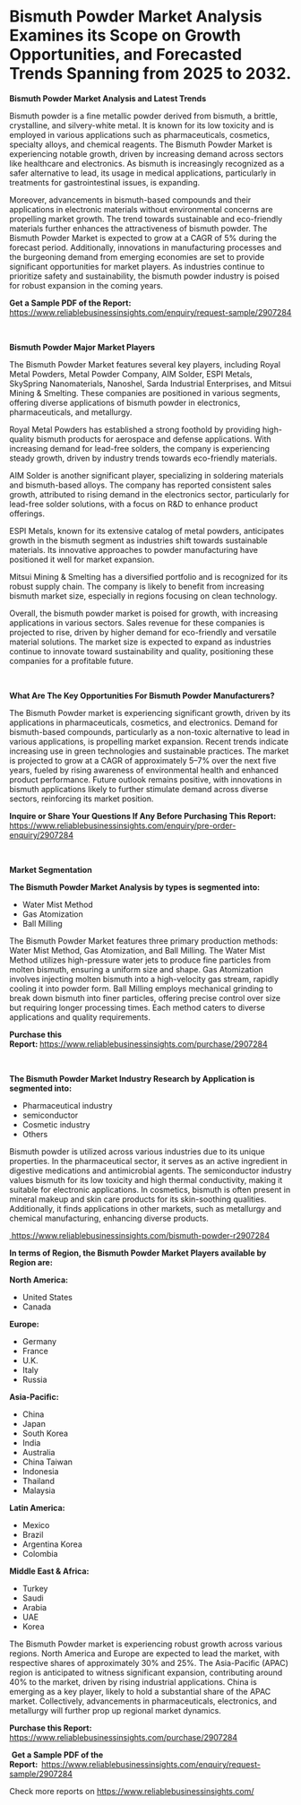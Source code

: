 <p><h1>Bismuth Powder Market Analysis Examines its Scope on Growth Opportunities, and Forecasted Trends Spanning from 2025 to 2032.</h1></p><p><strong>Bismuth Powder Market Analysis and Latest Trends</strong></p>
<p><p>Bismuth powder is a fine metallic powder derived from bismuth, a brittle, crystalline, and silvery-white metal. It is known for its low toxicity and is employed in various applications such as pharmaceuticals, cosmetics, specialty alloys, and chemical reagents. The Bismuth Powder Market is experiencing notable growth, driven by increasing demand across sectors like healthcare and electronics. As bismuth is increasingly recognized as a safer alternative to lead, its usage in medical applications, particularly in treatments for gastrointestinal issues, is expanding.</p><p>Moreover, advancements in bismuth-based compounds and their applications in electronic materials without environmental concerns are propelling market growth. The trend towards sustainable and eco-friendly materials further enhances the attractiveness of bismuth powder. The Bismuth Powder Market is expected to grow at a CAGR of 5% during the forecast period. Additionally, innovations in manufacturing processes and the burgeoning demand from emerging economies are set to provide significant opportunities for market players. As industries continue to prioritize safety and sustainability, the bismuth powder industry is poised for robust expansion in the coming years.</p></p>
<p><strong>Get a Sample PDF of the Report:&nbsp;</strong> <a href="https://www.reliablebusinessinsights.com/enquiry/request-sample/2907284?utm_campaign=2190&utm_medium=2&utm_source=Github&utm_content=ia&utm_term=12032025&utm_id=bismuth-powder">https://www.reliablebusinessinsights.com/enquiry/request-sample/2907284</a></p>
<p>&nbsp;</p>
<p><strong>Bismuth Powder Major Market Players</strong></p>
<p><p>The Bismuth Powder Market features several key players, including Royal Metal Powders, Metal Powder Company, AIM Solder, ESPI Metals, SkySpring Nanomaterials, Nanoshel, Sarda Industrial Enterprises, and Mitsui Mining & Smelting. These companies are positioned in various segments, offering diverse applications of bismuth powder in electronics, pharmaceuticals, and metallurgy.</p><p>Royal Metal Powders has established a strong foothold by providing high-quality bismuth products for aerospace and defense applications. With increasing demand for lead-free solders, the company is experiencing steady growth, driven by industry trends towards eco-friendly materials.</p><p>AIM Solder is another significant player, specializing in soldering materials and bismuth-based alloys. The company has reported consistent sales growth, attributed to rising demand in the electronics sector, particularly for lead-free solder solutions, with a focus on R&D to enhance product offerings.</p><p>ESPI Metals, known for its extensive catalog of metal powders, anticipates growth in the bismuth segment as industries shift towards sustainable materials. Its innovative approaches to powder manufacturing have positioned it well for market expansion.</p><p>Mitsui Mining & Smelting has a diversified portfolio and is recognized for its robust supply chain. The company is likely to benefit from increasing bismuth market size, especially in regions focusing on clean technology.</p><p>Overall, the bismuth powder market is poised for growth, with increasing applications in various sectors. Sales revenue for these companies is projected to rise, driven by higher demand for eco-friendly and versatile material solutions. The market size is expected to expand as industries continue to innovate toward sustainability and quality, positioning these companies for a profitable future.</p></p>
<p>&nbsp;</p>
<p><strong>What Are The Key Opportunities For Bismuth Powder Manufacturers?</strong></p>
<p><p>The Bismuth Powder market is experiencing significant growth, driven by its applications in pharmaceuticals, cosmetics, and electronics. Demand for bismuth-based compounds, particularly as a non-toxic alternative to lead in various applications, is propelling market expansion. Recent trends indicate increasing use in green technologies and sustainable practices. The market is projected to grow at a CAGR of approximately 5–7% over the next five years, fueled by rising awareness of environmental health and enhanced product performance. Future outlook remains positive, with innovations in bismuth applications likely to further stimulate demand across diverse sectors, reinforcing its market position.</p></p>
<p><strong>Inquire or Share Your Questions If Any Before Purchasing This Report:</strong> <a href="https://www.reliablebusinessinsights.com/enquiry/pre-order-enquiry/2907284?utm_campaign=2190&utm_medium=2&utm_source=Github&utm_content=ia&utm_term=12032025&utm_id=bismuth-powder">https://www.reliablebusinessinsights.com/enquiry/pre-order-enquiry/2907284</a></p>
<p>&nbsp;</p>
<p><strong>Market Segmentation</strong></p>
<p><strong>The Bismuth Powder Market Analysis by types is segmented into:</strong></p>
<p><ul><li>Water Mist Method</li><li>Gas Atomization</li><li>Ball Milling</li></ul></p>
<p><p>The Bismuth Powder Market features three primary production methods: Water Mist Method, Gas Atomization, and Ball Milling. The Water Mist Method utilizes high-pressure water jets to produce fine particles from molten bismuth, ensuring a uniform size and shape. Gas Atomization involves injecting molten bismuth into a high-velocity gas stream, rapidly cooling it into powder form. Ball Milling employs mechanical grinding to break down bismuth into finer particles, offering precise control over size but requiring longer processing times. Each method caters to diverse applications and quality requirements.</p></p>
<p><strong>Purchase this Report:&nbsp;</strong><a href="https://www.reliablebusinessinsights.com/purchase/2907284?utm_campaign=2190&utm_medium=2&utm_source=Github&utm_content=ia&utm_term=12032025&utm_id=bismuth-powder">https://www.reliablebusinessinsights.com/purchase/2907284</a></p>
<p>&nbsp;</p>
<p><strong>The Bismuth Powder Market Industry Research by Application is segmented into:</strong></p>
<p><ul><li>Pharmaceutical industry</li><li>semiconductor</li><li>Cosmetic industry</li><li>Others</li></ul></p>
<p><p>Bismuth powder is utilized across various industries due to its unique properties. In the pharmaceutical sector, it serves as an active ingredient in digestive medications and antimicrobial agents. The semiconductor industry values bismuth for its low toxicity and high thermal conductivity, making it suitable for electronic applications. In cosmetics, bismuth is often present in mineral makeup and skin care products for its skin-soothing qualities. Additionally, it finds applications in other markets, such as metallurgy and chemical manufacturing, enhancing diverse products.</p></p>
<p><a href="https://www.reliablebusinessinsights.com/bismuth-powder-r2907284?utm_campaign=2190&utm_medium=2&utm_source=Github&utm_content=ia&utm_term=12032025&utm_id=bismuth-powder">&nbsp;https://www.reliablebusinessinsights.com/bismuth-powder-r2907284</a></p>
<p><strong>In terms of Region, the Bismuth Powder Market Players available by Region are:</strong></p>
<p>
    <p> <strong> North America: </strong>
        <ul>
            <li>United States</li>
            <li>Canada</li>
        </ul>
        </p> 
    <p> <strong> Europe: </strong>
        <ul>
            <li>Germany</li>
            <li>France</li>
            <li>U.K.</li>
            <li>Italy</li>
            <li>Russia</li>
        </ul>
        </p> 
    <p> <strong> Asia-Pacific: </strong>
        <ul>
            <li>China</li>
            <li>Japan</li>
            <li>South Korea</li>
            <li>India</li>
            <li>Australia</li>
            <li>China Taiwan</li>
            <li>Indonesia</li>
            <li>Thailand</li>
            <li>Malaysia</li>
        </ul>
        </p> 
    <p> <strong> Latin America: </strong>
        <ul>
            <li>Mexico</li>
            <li>Brazil</li>
            <li>Argentina Korea</li>
            <li>Colombia</li>
        </ul>
        </p> 
    <p> <strong> Middle East & Africa: </strong>
        <ul>
            <li>Turkey</li>
            <li>Saudi</li>
            <li>Arabia</li>
            <li>UAE</li>
            <li>Korea</li>
        </ul>
    </p>
    </p>
<p><p>The Bismuth Powder market is experiencing robust growth across various regions. North America and Europe are expected to lead the market, with respective shares of approximately 30% and 25%. The Asia-Pacific (APAC) region is anticipated to witness significant expansion, contributing around 40% to the market, driven by rising industrial applications. China is emerging as a key player, likely to hold a substantial share of the APAC market. Collectively, advancements in pharmaceuticals, electronics, and metallurgy will further prop up regional market dynamics.</p></p>
<p><strong>Purchase this Report: </strong><a href="https://www.reliablebusinessinsights.com/purchase/2907284?utm_campaign=2190&utm_medium=2&utm_source=Github&utm_content=ia&utm_term=12032025&utm_id=bismuth-powder">https://www.reliablebusinessinsights.com/purchase/2907284</a></p>
<p>&nbsp;<strong>Get a Sample PDF of the Report:&nbsp;&nbsp;</strong><a href="https://www.reliablebusinessinsights.com/enquiry/request-sample/2907284?utm_campaign=2190&utm_medium=2&utm_source=Github&utm_content=ia&utm_term=12032025&utm_id=bismuth-powder">https://www.reliablebusinessinsights.com/enquiry/request-sample/2907284</a></p>
<p><strong></strong></p>
<p>Check more reports on <a href="https://www.reliablebusinessinsights.com/?utm_campaign=2190&utm_medium=2&utm_source=Github&utm_content=ia&utm_term=12032025&utm_id=bismuth-powder">https://www.reliablebusinessinsights.com/</a></p>